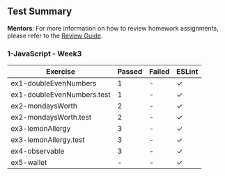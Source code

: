 ## Test Summary

**Mentors**: For more information on how to review homework assignments, please refer to the [Review Guide](https://github.com/HackYourFuture/mentors/blob/main/assignment-support/review-guide.md).

### 1-JavaScript - Week3

|          Exercise          | Passed | Failed | ESLint |
|----------------------------|--------|--------|--------|
| ex1-doubleEvenNumbers      |   1    |   -    |   ✓    |
| ex1-doubleEvenNumbers.test |   1    |   -    |   ✓    |
| ex2-mondaysWorth           |   2    |   -    |   ✓    |
| ex2-mondaysWorth.test      |   2    |   -    |   ✓    |
| ex3-lemonAllergy           |   3    |   -    |   ✓    |
| ex3-lemonAllergy.test      |   3    |   -    |   ✓    |
| ex4-observable             |   3    |   -    |   ✓    |
| ex5-wallet                 |   -    |   -    |   ✓    |
